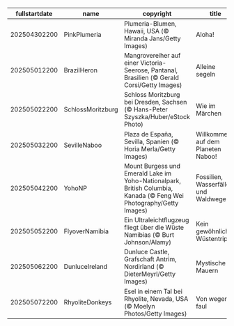 |fullstartdate|name|copyright|title|image|
|--|--|--|--|--|
202504302200|PinkPlumeria|Plumeria-Blumen, Hawaii, USA (© Miranda Jans/Getty Images)|Aloha!|![](/de-DE/2025/05/202504302200PinkPlumeria.jpg)|
202505012200|BrazilHeron|Mangrovereiher auf einer Victoria-Seerose, Pantanal, Brasilien (© Gerald Corsi/Getty Images)|Alleine segeln|![](/de-DE/2025/05/202505012200BrazilHeron.jpg)|
202505022200|SchlossMoritzburg|Schloss Moritzburg bei Dresden, Sachsen (© Hans-Peter Szyszka/Huber/eStock Photo)|Wie im Märchen|![](/de-DE/2025/05/202505022200SchlossMoritzburg.jpg)|
202505032200|SevilleNaboo|Plaza de España, Sevilla, Spanien (© Horia Merla/Getty Images)|Willkommen auf dem Planeten Naboo!|![](/de-DE/2025/05/202505032200SevilleNaboo.jpg)|
202505042200|YohoNP|Mount Burgess und Emerald Lake im Yoho-Nationalpark, British Columbia, Kanada (© Feng Wei Photography/Getty Images)|Fossilien, Wasserfälle und Waldwege|![](/de-DE/2025/05/202505042200YohoNP.jpg)|
202505052200|FlyoverNamibia|Ein Ultraleichtflugzeug fliegt über die Wüste Namibias (© Burt Johnson/Alamy)|Kein gewöhnlicher Wüstentrip|![](/de-DE/2025/05/202505052200FlyoverNamibia.jpg)|
202505062200|DunluceIreland|Dunluce Castle, Grafschaft Antrim, Nordirland (© DieterMeyrl/Getty Images)|Mystische Mauern|![](/de-DE/2025/05/202505062200DunluceIreland.jpg)|
202505072200|RhyoliteDonkeys|Esel in einem Tal bei Rhyolite, Nevada, USA (© Moelyn Photos/Getty Images)|Von wegen faul|![](/de-DE/2025/05/202505072200RhyoliteDonkeys.jpg)|
